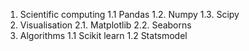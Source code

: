 1. Scientific computing
	1.1 Pandas
	1.2. Numpy
	1.3. Scipy
2. Visualisation
	2.1. Matplotlib
	2.2. Seaborns
3. Algorithms
	1.1 Scikit learn
	1.2 Statsmodel

